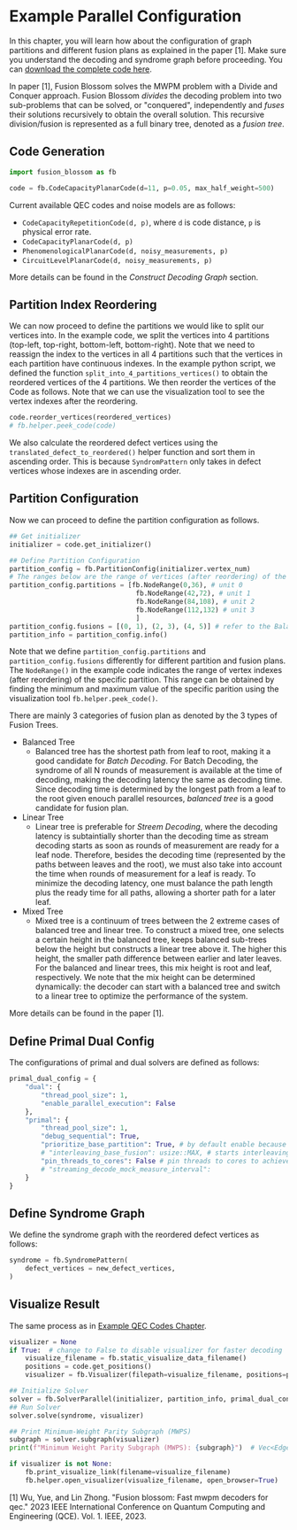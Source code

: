 # Example Parallel Configuration 

In this chapter, you will learn how about the configuration of graph partitions and different fusion plans as explained in the paper [1]. Make sure you understand the decoding and syndrome graph before proceeding. You can [download the complete code here](./example-parallel.py).

In paper [1], Fusion Blossom solves the MWPM problem with a Divide and Conquer approach. Fusion Blossom *divides* the decoding problem into two sub-problems that can be solved, or "conquered", independently and *fuses* their solutions recursively to obtain the overall solution. This recursive division/fusion is represented as a full binary tree, denoted as a *fusion tree*. 



## Code Generation

```python
import fusion_blossom as fb

code = fb.CodeCapacityPlanarCode(d=11, p=0.05, max_half_weight=500)
```

Current available QEC codes and noise models are as follows:
* `CodeCapacityRepetitionCode(d, p)`, where `d` is code distance, `p` is physical error rate. 
* `CodeCapacityPlanarCode(d, p)`
* `PhenomenologicalPlanarCode(d, noisy_measurements, p)`
* `CircuitLevelPlanarCode(d, noisy_measurements, p)`

More details can be found in the *Construct Decoding Graph* section. 

## Partition Index Reordering

We can now proceed to define the partitions we would like to split our vertices into. In the example code, we split the vertices into 4 partitions (top-left, top-right, bottom-left, bottom-right). Note that we need to reassign the index to the vertices in all 4 partitions such that the vertices in each partition have continuous indexes. In the example python script, we defined the function `split_into_4_partitions_vertices()` to obtain the reordered vertices of the 4 partitions. We then reorder the vertices of the Code as follows. Note that we can use the visualization tool to see the vertex indexes after the reordering. 

```python
code.reorder_vertices(reordered_vertices)
# fb.helper.peek_code(code)  
```

We also calculate the reordered defect vertices using the `translated_defect_to_reordered()` helper function and sort them in ascending order. This is because `SyndromPattern` only takes in defect vertices whose indexes are in ascending order. 


## Partition Configuration

Now we can proceed to define the partition configuration as follows. 

```python
## Get initializer
initializer = code.get_initializer()

## Define Partition Configuration
partition_config = fb.PartitionConfig(initializer.vertex_num)
# The ranges below are the range of vertices (after reordering) of the 4 partitions we find the range below by looking at the partition visualization. For example, the range 0-36 is found by taking the min and the max indexes of the verticies in the top left parition
partition_config.partitions = [fb.NodeRange(0,36), # unit 0
                                fb.NodeRange(42,72), # unit 1
                                fb.NodeRange(84,108), # unit 2
                                fb.NodeRange(112,132) # unit 3
                                ]
partition_config.fusions = [(0, 1), (2, 3), (4, 5)] # refer to the Balanced tree in Figure 5 in [1]
partition_info = partition_config.info()
```

Note that we define `partition_config.partitions` and `partition_config.fusions` differently for different partition and fusion plans. The `NodeRange()` in the example code indicates the range of vertex indexes (after reordering) of the specific partition. This range can be obtained by finding the minimum and maximum value of the specific parition using the visualization tool `fb.helper.peek_code()`. 

There are mainly 3 categories of fusion plan as denoted by the 3 types of Fusion Trees. 
* Balanced Tree
    * Balanced tree has the shortest path from leaf to root, making it a good candidate for *Batch Decoding*. For Batch Decoding, the syndrome of all N rounds of measurement is available at the time of decoding, making the decoding latency the same as decoding time. Since decoding time is determined by the longest path from a leaf to the root given enouch parallel resources, *balanced tree* is a good candidate for fusion plan. 
* Linear Tree
    * Linear tree is preferable for *Streem Decoding*, where the decoding latency is subtaintially shorter than the decoding time as stream decoding starts as soon as rounds of measurement are ready for a leaf node. Therefore, besides the decoding time (represented by the paths between leaves and the root), we must also take into account the time when rounds of measurement for a leaf is ready. To minimize the decoding latency, one must balance the path length plus the ready time for all paths, allowing a shorter path for a later leaf. 
* Mixed Tree
    * Mixed tree is a continuum of trees between the 2 extreme cases of balanced tree and linear tree. To construct a mixed tree, one selects a certain height in the balanced tree, keeps balanced sub-trees below the height but constructs a linear tree above it. The higher this height, the smaller path difference between earlier and later leaves. For the balanced and linear trees, this mix height is root and leaf, respectively. We note that the mix height can be determined dynamically: the decoder can start with a balanced tree and switch to a linear tree to optimize the performance of the system.

More details can be found in the paper [1].

## Define Primal Dual Config

The configurations of primal and dual solvers are defined as follows: 

```python
primal_dual_config = {
    "dual": {
        "thread_pool_size": 1,
        "enable_parallel_execution": False
    },
    "primal": {
        "thread_pool_size": 1,
        "debug_sequential": True,
        "prioritize_base_partition": True, # by default enable because this is faster by placing time-consuming tasks in the front
        # "interleaving_base_fusion": usize::MAX, # starts interleaving base and fusion after this unit_index
        "pin_threads_to_cores": False # pin threads to cores to achieve the most stable result
        # "streaming_decode_mock_measure_interval": 
    }
}
```

## Define Syndrome Graph 

We define the syndrome graph with the reordered defect vertices as follows: 

```python
syndrome = fb.SyndromePattern(
    defect_vertices = new_defect_vertices,
)
```

## Visualize Result

The same process as in [Example QEC Codes Chapter](./example-qec-codes.md).

```python
visualizer = None
if True:  # change to False to disable visualizer for faster decoding
    visualize_filename = fb.static_visualize_data_filename()
    positions = code.get_positions()
    visualizer = fb.Visualizer(filepath=visualize_filename, positions=positions)

## Initialize Solver
solver = fb.SolverParallel(initializer, partition_info, primal_dual_config)
## Run Solver
solver.solve(syndrome, visualizer)

## Print Minimum-Weight Parity Subgraph (MWPS)
subgraph = solver.subgraph(visualizer)
print(f"Minimum Weight Parity Subgraph (MWPS): {subgraph}")  # Vec<EdgeIndex>

if visualizer is not None:
    fb.print_visualize_link(filename=visualize_filename)
    fb.helper.open_visualizer(visualize_filename, open_browser=True)
```


[1] Wu, Yue, and Lin Zhong. "Fusion blossom: Fast mwpm decoders for qec." 2023 IEEE International Conference on Quantum Computing and Engineering (QCE). Vol. 1. IEEE, 2023.


